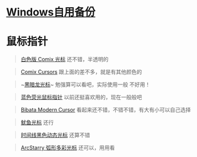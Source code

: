 # [Windows自用备份](https://github.com/noteMay/blog/issues/26)

# 鼠标指针

> [白色版 Comix 光标](https://zhutix.com/ico/comix-cursors-white/)
还不错，半透明的

> [Comix Cursors](https://zhutix.com/ico/comix-cursors/)
跟上面的差不多，就是有其他颜色的

> ~[黑暗龙光标](https://zhutix.com/ico/black-dragon-blue/)~
勉强算可以看吧，实际使用一般
不好用！

> [蓝色荧光鼠标指针](https://zhutix.com/ico/blue-gsb/)
以前还挺喜欢用的，现在一般般吧

> [Bibata Modern Cursor](https://zhutix.com/ico/bibata-modern-cursor/)
看起来还不错，不错不错，有大有小可以自己选择

> [鱿鱼光标](https://zhutix.com/ico/squid-cursors/)
还行

> [时间线黑色动态光标](https://zhutix.com/ico/shijian-hei-guang/)
还算不错

> [ArcStarry 弧形多彩光标](https://zhutix.com/ico/arcstarry-cursors/)
还可以，用用看